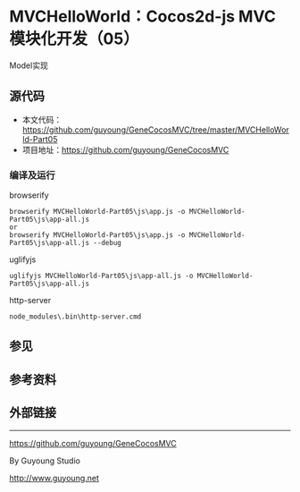 MVCHelloWorld：Cocos2d-js MVC模块化开发（05）
===========================================

Model实现


## 源代码

- 本文代码：https://github.com/guyoung/GeneCocosMVC/tree/master/MVCHelloWorld-Part05
- 项目地址：https://github.com/guyoung/GeneCocosMVC

### 编译及运行

browserify

    browserify MVCHelloWorld-Part05\js\app.js -o MVCHelloWorld-Part05\js\app-all.js
    or
    browserify MVCHelloWorld-Part05\js\app.js -o MVCHelloWorld-Part05\js\app-all.js --debug

uglifyjs

    uglifyjs MVCHelloWorld-Part05\js\app-all.js -o MVCHelloWorld-Part05\js\app-all.js


http-server

    node_modules\.bin\http-server.cmd




## 参见

## 参考资料


## 外部链接


------------------------------------------------

<https://github.com/guyoung/GeneCocosMVC>

By Guyoung Studio 

<http://www.guyoung.net>

